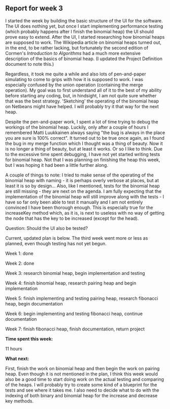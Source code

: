 ## Report for week 3

I started the week by building the basic structure of the UI for the software. The UI does nothing yet, but once I start implementing performance testing (which probably happens after I finish the binomial heap) the UI should prove easy to extend. After the UI, I started researching how binomial heaps are supposed to work. The Wikipedia article on binomial heaps turned out, in the end, to be rather lacking, but fortunately the second edition of Cormen's _Introduction to Algorithms_ had a much more extensive description of the basics of binomial heap. (I updated the Project Definition document to note this.)

Regardless, it took me quite a while and also lots of pen-and-paper simulating to come to grips with how it is supposed to work. I was especially confused by the union operation (containing the merge operation). My goal was to first understand all of it to the best of my ability before starting any coding, but, in hindsight, I am not quite sure whether that was the best strategy. 'Sketching' the operating of the binomial heap on Netbeans might have helped. I will probably try it that way for the next heap.

Despite the pen-and-paper work, I spent a lot of time trying to debug the workings of the binomial heap. Luckily, only after a couple of hours I remembered Matti Luukkainen always saying "the bug is always in the place you are sure is 100% correct". It turned out to be true once again, as I found the bug in my merge function which I thought was a thing of beauty. Now it is no longer a thing of beauty, but at least it works. Or so I like to think. Due to the excessive time spent debugging, I have not yet started writing tests for binomial heap. Not that I was planning on finishing the heap this week, but I was hoping it had been a little further along.

A couple of things to note: I tried to make sense of the operating of the binomial heap with naming - it is perhaps overly verbose at places, but at least it is so by design... Also, like I mentioned, tests for the binomial heap are still missing - they are next on the agenda. I am fully expecting that the implementation of the binomial heap will still improve along with the tests - I have so far only been able to test it manually and I am not entirely convinced I have been thorough enough. This is especially true for the increaseKey method which, as it is, is next to useless with no way of getting the node that has the key to be increased (except for the head).

Question: Should the UI also be tested?

Current, updated plan is below. The third week went more or less as planned, even though testing has not yet begun.

Week 1: done

Week 2: done

Week 3: research binomial heap, begin implementation and testing

Week 4: finish binomial heap, research pairing heap and begin implementation

Week 5: finish implementing and testing pairing heap, research fibonacci heap, begin documentation

Week 6: begin implementing and testing fibonacci heap, continue documentation

Week 7: finish fibonacci heap, finish documentation, return project

__Time spent this week:__

11 hours

__What next:__

First, finish the work on binomial heap and then begin the work on pairing heap. Even though it is not mentioned in the plan, I think this week would also be a good time to start doing work on the actual testing and comparing of the heaps. I will probably try to create some kind of a blueprint for the tests and see where it takes me. I also need to decide what to do with the indexing of both binary and binomial heap for the increase and decrease key methods.
